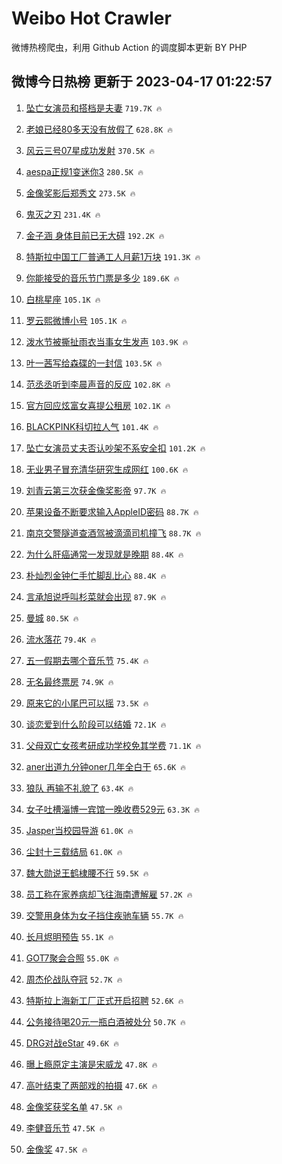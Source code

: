 # Weibo Hot Crawler 



微博热榜爬虫，利用 Github Action 的调度脚本更新 BY PHP 


## 微博今日热榜 更新于 2023-04-17 01:22:57 
1. [坠亡女演员和搭档是夫妻](https://s.weibo.com/weibo?q=%23%E5%9D%A0%E4%BA%A1%E5%A5%B3%E6%BC%94%E5%91%98%E5%92%8C%E6%90%AD%E6%A1%A3%E6%98%AF%E5%A4%AB%E5%A6%BB%23&t=31&band_rank=1&Refer=top) `719.7K 🔥` 

1. [老娘已经80多天没有放假了](https://s.weibo.com/weibo?q=%23%E8%80%81%E5%A8%98%E5%B7%B2%E7%BB%8F80%E5%A4%9A%E5%A4%A9%E6%B2%A1%E6%9C%89%E6%94%BE%E5%81%87%E4%BA%86%23&t=31&band_rank=2&Refer=top) `628.8K 🔥` 

1. [风云三号07星成功发射](https://s.weibo.com/weibo?q=%23%E9%A3%8E%E4%BA%91%E4%B8%89%E5%8F%B707%E6%98%9F%E6%88%90%E5%8A%9F%E5%8F%91%E5%B0%84%23&t=31&band_rank=3&Refer=top) `370.5K 🔥` 

1. [aespa正规1变迷你3](https://s.weibo.com/weibo?q=aespa%E6%AD%A3%E8%A7%841%E5%8F%98%E8%BF%B7%E4%BD%A03&t=31&band_rank=4&Refer=top) `280.5K 🔥` 

1. [金像奖影后郑秀文](https://s.weibo.com/weibo?q=%23%E9%87%91%E5%83%8F%E5%A5%96%E5%BD%B1%E5%90%8E%E9%83%91%E7%A7%80%E6%96%87%23&t=31&band_rank=5&Refer=top) `273.5K 🔥` 

1. [鬼灭之刃](https://s.weibo.com/weibo?q=%E9%AC%BC%E7%81%AD%E4%B9%8B%E5%88%83&t=31&band_rank=6&Refer=top) `231.4K 🔥` 

1. [金子涵 身体目前已无大碍](https://s.weibo.com/weibo?q=%E9%87%91%E5%AD%90%E6%B6%B5%20%E8%BA%AB%E4%BD%93%E7%9B%AE%E5%89%8D%E5%B7%B2%E6%97%A0%E5%A4%A7%E7%A2%8D&t=31&band_rank=7&Refer=top) `192.2K 🔥` 

1. [特斯拉中国工厂普通工人月薪1万块](https://s.weibo.com/weibo?q=%23%E7%89%B9%E6%96%AF%E6%8B%89%E4%B8%AD%E5%9B%BD%E5%B7%A5%E5%8E%82%E6%99%AE%E9%80%9A%E5%B7%A5%E4%BA%BA%E6%9C%88%E8%96%AA1%E4%B8%87%E5%9D%97%23&t=31&band_rank=8&Refer=top) `191.3K 🔥` 

1. [你能接受的音乐节门票是多少](https://s.weibo.com/weibo?q=%23%E4%BD%A0%E8%83%BD%E6%8E%A5%E5%8F%97%E7%9A%84%E9%9F%B3%E4%B9%90%E8%8A%82%E9%97%A8%E7%A5%A8%E6%98%AF%E5%A4%9A%E5%B0%91%23&t=31&band_rank=9&Refer=top) `189.6K 🔥` 

1. [白桃星座](https://s.weibo.com/weibo?q=%E7%99%BD%E6%A1%83%E6%98%9F%E5%BA%A7&t=31&band_rank=10&Refer=top) `105.1K 🔥` 

1. [罗云熙微博小号](https://s.weibo.com/weibo?q=%23%E7%BD%97%E4%BA%91%E7%86%99%E5%BE%AE%E5%8D%9A%E5%B0%8F%E5%8F%B7%23&t=31&band_rank=11&Refer=top) `105.1K 🔥` 

1. [泼水节被撕扯雨衣当事女生发声](https://s.weibo.com/weibo?q=%23%E6%B3%BC%E6%B0%B4%E8%8A%82%E8%A2%AB%E6%92%95%E6%89%AF%E9%9B%A8%E8%A1%A3%E5%BD%93%E4%BA%8B%E5%A5%B3%E7%94%9F%E5%8F%91%E5%A3%B0%23&t=31&band_rank=12&Refer=top) `103.9K 🔥` 

1. [叶一茜写给森碟的一封信](https://s.weibo.com/weibo?q=%23%E5%8F%B6%E4%B8%80%E8%8C%9C%E5%86%99%E7%BB%99%E6%A3%AE%E7%A2%9F%E7%9A%84%E4%B8%80%E5%B0%81%E4%BF%A1%23&t=31&band_rank=13&Refer=top) `103.5K 🔥` 

1. [范丞丞听到李晨声音的反应](https://s.weibo.com/weibo?q=%23%E8%8C%83%E4%B8%9E%E4%B8%9E%E5%90%AC%E5%88%B0%E6%9D%8E%E6%99%A8%E5%A3%B0%E9%9F%B3%E7%9A%84%E5%8F%8D%E5%BA%94%23&t=31&band_rank=14&Refer=top) `102.8K 🔥` 

1. [官方回应炫富女喜提公租房](https://s.weibo.com/weibo?q=%23%E5%AE%98%E6%96%B9%E5%9B%9E%E5%BA%94%E7%82%AB%E5%AF%8C%E5%A5%B3%E5%96%9C%E6%8F%90%E5%85%AC%E7%A7%9F%E6%88%BF%23&t=31&band_rank=15&Refer=top) `102.1K 🔥` 

1. [BLACKPINK科切拉人气](https://s.weibo.com/weibo?q=%23BLACKPINK%E7%A7%91%E5%88%87%E6%8B%89%E4%BA%BA%E6%B0%94%23&t=31&band_rank=16&Refer=top) `101.4K 🔥` 

1. [坠亡女演员丈夫否认吵架不系安全扣](https://s.weibo.com/weibo?q=%23%E5%9D%A0%E4%BA%A1%E5%A5%B3%E6%BC%94%E5%91%98%E4%B8%88%E5%A4%AB%E5%90%A6%E8%AE%A4%E5%90%B5%E6%9E%B6%E4%B8%8D%E7%B3%BB%E5%AE%89%E5%85%A8%E6%89%A3%23&t=31&band_rank=17&Refer=top) `101.2K 🔥` 

1. [无业男子冒充清华研究生成网红](https://s.weibo.com/weibo?q=%23%E6%97%A0%E4%B8%9A%E7%94%B7%E5%AD%90%E5%86%92%E5%85%85%E6%B8%85%E5%8D%8E%E7%A0%94%E7%A9%B6%E7%94%9F%E6%88%90%E7%BD%91%E7%BA%A2%23&t=31&band_rank=18&Refer=top) `100.6K 🔥` 

1. [刘青云第三次获金像奖影帝](https://s.weibo.com/weibo?q=%23%E5%88%98%E9%9D%92%E4%BA%91%E7%AC%AC%E4%B8%89%E6%AC%A1%E8%8E%B7%E9%87%91%E5%83%8F%E5%A5%96%E5%BD%B1%E5%B8%9D%23&t=31&band_rank=19&Refer=top) `97.7K 🔥` 

1. [苹果设备不断要求输入AppleID密码](https://s.weibo.com/weibo?q=%23%E8%8B%B9%E6%9E%9C%E8%AE%BE%E5%A4%87%E4%B8%8D%E6%96%AD%E8%A6%81%E6%B1%82%E8%BE%93%E5%85%A5AppleID%E5%AF%86%E7%A0%81%23&t=31&band_rank=20&Refer=top) `88.7K 🔥` 

1. [南京交警隧道查酒驾被滴滴司机撞飞](https://s.weibo.com/weibo?q=%23%E5%8D%97%E4%BA%AC%E4%BA%A4%E8%AD%A6%E9%9A%A7%E9%81%93%E6%9F%A5%E9%85%92%E9%A9%BE%E8%A2%AB%E6%BB%B4%E6%BB%B4%E5%8F%B8%E6%9C%BA%E6%92%9E%E9%A3%9E%23&t=31&band_rank=21&Refer=top) `88.7K 🔥` 

1. [为什么肝癌通常一发现就是晚期](https://s.weibo.com/weibo?q=%23%E4%B8%BA%E4%BB%80%E4%B9%88%E8%82%9D%E7%99%8C%E9%80%9A%E5%B8%B8%E4%B8%80%E5%8F%91%E7%8E%B0%E5%B0%B1%E6%98%AF%E6%99%9A%E6%9C%9F%23&t=31&band_rank=22&Refer=top) `88.4K 🔥` 

1. [朴灿烈金钟仁手忙脚乱比心](https://s.weibo.com/weibo?q=%23%E6%9C%B4%E7%81%BF%E7%83%88%E9%87%91%E9%92%9F%E4%BB%81%E6%89%8B%E5%BF%99%E8%84%9A%E4%B9%B1%E6%AF%94%E5%BF%83%23&t=31&band_rank=23&Refer=top) `88.4K 🔥` 

1. [言承旭说呼叫杉菜就会出现](https://s.weibo.com/weibo?q=%23%E8%A8%80%E6%89%BF%E6%97%AD%E8%AF%B4%E5%91%BC%E5%8F%AB%E6%9D%89%E8%8F%9C%E5%B0%B1%E4%BC%9A%E5%87%BA%E7%8E%B0%23&t=31&band_rank=24&Refer=top) `87.9K 🔥` 

1. [曼城](https://s.weibo.com/weibo?q=%E6%9B%BC%E5%9F%8E&t=31&band_rank=25&Refer=top) `80.5K 🔥` 

1. [流水落花](https://s.weibo.com/weibo?q=%E6%B5%81%E6%B0%B4%E8%90%BD%E8%8A%B1&t=31&band_rank=26&Refer=top) `79.4K 🔥` 

1. [五一假期去哪个音乐节](https://s.weibo.com/weibo?q=%23%E4%BA%94%E4%B8%80%E5%81%87%E6%9C%9F%E5%8E%BB%E5%93%AA%E4%B8%AA%E9%9F%B3%E4%B9%90%E8%8A%82%23&t=31&band_rank=27&Refer=top) `75.4K 🔥` 

1. [无名最终票房](https://s.weibo.com/weibo?q=%23%E6%97%A0%E5%90%8D%E6%9C%80%E7%BB%88%E7%A5%A8%E6%88%BF%23&t=31&band_rank=28&Refer=top) `74.9K 🔥` 

1. [原来它的小尾巴可以摇](https://s.weibo.com/weibo?q=%E5%8E%9F%E6%9D%A5%E5%AE%83%E7%9A%84%E5%B0%8F%E5%B0%BE%E5%B7%B4%E5%8F%AF%E4%BB%A5%E6%91%87&t=31&band_rank=29&Refer=top) `73.5K 🔥` 

1. [谈恋爱到什么阶段可以结婚](https://s.weibo.com/weibo?q=%23%E8%B0%88%E6%81%8B%E7%88%B1%E5%88%B0%E4%BB%80%E4%B9%88%E9%98%B6%E6%AE%B5%E5%8F%AF%E4%BB%A5%E7%BB%93%E5%A9%9A%23&t=31&band_rank=30&Refer=top) `72.1K 🔥` 

1. [父母双亡女孩考研成功学校免其学费](https://s.weibo.com/weibo?q=%23%E7%88%B6%E6%AF%8D%E5%8F%8C%E4%BA%A1%E5%A5%B3%E5%AD%A9%E8%80%83%E7%A0%94%E6%88%90%E5%8A%9F%E5%AD%A6%E6%A0%A1%E5%85%8D%E5%85%B6%E5%AD%A6%E8%B4%B9%23&t=31&band_rank=31&Refer=top) `71.1K 🔥` 

1. [aner出道九分钟oner几年全白干](https://s.weibo.com/weibo?q=aner%E5%87%BA%E9%81%93%E4%B9%9D%E5%88%86%E9%92%9Foner%E5%87%A0%E5%B9%B4%E5%85%A8%E7%99%BD%E5%B9%B2&t=31&band_rank=32&Refer=top) `65.6K 🔥` 

1. [狼队 再输不礼貌了](https://s.weibo.com/weibo?q=%E7%8B%BC%E9%98%9F%20%E5%86%8D%E8%BE%93%E4%B8%8D%E7%A4%BC%E8%B2%8C%E4%BA%86&t=31&band_rank=33&Refer=top) `63.4K 🔥` 

1. [女子吐槽淄博一宾馆一晚收费529元](https://s.weibo.com/weibo?q=%23%E5%A5%B3%E5%AD%90%E5%90%90%E6%A7%BD%E6%B7%84%E5%8D%9A%E4%B8%80%E5%AE%BE%E9%A6%86%E4%B8%80%E6%99%9A%E6%94%B6%E8%B4%B9529%E5%85%83%23&t=31&band_rank=34&Refer=top) `63.3K 🔥` 

1. [Jasper当校园导游](https://s.weibo.com/weibo?q=%23Jasper%E5%BD%93%E6%A0%A1%E5%9B%AD%E5%AF%BC%E6%B8%B8%23&t=31&band_rank=35&Refer=top) `61.0K 🔥` 

1. [尘封十三载结局](https://s.weibo.com/weibo?q=%23%E5%B0%98%E5%B0%81%E5%8D%81%E4%B8%89%E8%BD%BD%E7%BB%93%E5%B1%80%23&t=31&band_rank=36&Refer=top) `61.0K 🔥` 

1. [魏大勋说王鹤棣腰不行](https://s.weibo.com/weibo?q=%23%E9%AD%8F%E5%A4%A7%E5%8B%8B%E8%AF%B4%E7%8E%8B%E9%B9%A4%E6%A3%A3%E8%85%B0%E4%B8%8D%E8%A1%8C%23&t=31&band_rank=37&Refer=top) `59.5K 🔥` 

1. [员工称在家养病却飞往海南遭解雇](https://s.weibo.com/weibo?q=%23%E5%91%98%E5%B7%A5%E7%A7%B0%E5%9C%A8%E5%AE%B6%E5%85%BB%E7%97%85%E5%8D%B4%E9%A3%9E%E5%BE%80%E6%B5%B7%E5%8D%97%E9%81%AD%E8%A7%A3%E9%9B%87%23&t=31&band_rank=38&Refer=top) `57.2K 🔥` 

1. [交警用身体为女子挡住疾驰车辆](https://s.weibo.com/weibo?q=%23%E4%BA%A4%E8%AD%A6%E7%94%A8%E8%BA%AB%E4%BD%93%E4%B8%BA%E5%A5%B3%E5%AD%90%E6%8C%A1%E4%BD%8F%E7%96%BE%E9%A9%B0%E8%BD%A6%E8%BE%86%23&t=31&band_rank=39&Refer=top) `55.7K 🔥` 

1. [长月烬明预告](https://s.weibo.com/weibo?q=%E9%95%BF%E6%9C%88%E7%83%AC%E6%98%8E%E9%A2%84%E5%91%8A&t=31&band_rank=40&Refer=top) `55.1K 🔥` 

1. [GOT7聚会合照](https://s.weibo.com/weibo?q=%23GOT7%E8%81%9A%E4%BC%9A%E5%90%88%E7%85%A7%23&t=31&band_rank=41&Refer=top) `55.0K 🔥` 

1. [周杰伦战队夺冠](https://s.weibo.com/weibo?q=%23%E5%91%A8%E6%9D%B0%E4%BC%A6%E6%88%98%E9%98%9F%E5%A4%BA%E5%86%A0%23&t=31&band_rank=42&Refer=top) `52.7K 🔥` 

1. [特斯拉上海新工厂正式开启招聘](https://s.weibo.com/weibo?q=%23%E7%89%B9%E6%96%AF%E6%8B%89%E4%B8%8A%E6%B5%B7%E6%96%B0%E5%B7%A5%E5%8E%82%E6%AD%A3%E5%BC%8F%E5%BC%80%E5%90%AF%E6%8B%9B%E8%81%98%23&t=31&band_rank=43&Refer=top) `52.6K 🔥` 

1. [公务接待喝20元一瓶白酒被处分](https://s.weibo.com/weibo?q=%23%E5%85%AC%E5%8A%A1%E6%8E%A5%E5%BE%85%E5%96%9D20%E5%85%83%E4%B8%80%E7%93%B6%E7%99%BD%E9%85%92%E8%A2%AB%E5%A4%84%E5%88%86%23&t=31&band_rank=44&Refer=top) `50.7K 🔥` 

1. [DRG对战eStar](https://s.weibo.com/weibo?q=%23DRG%E5%AF%B9%E6%88%98eStar%23&t=31&band_rank=45&Refer=top) `49.6K 🔥` 

1. [曝上瘾原定主演是宋威龙](https://s.weibo.com/weibo?q=%23%E6%9B%9D%E4%B8%8A%E7%98%BE%E5%8E%9F%E5%AE%9A%E4%B8%BB%E6%BC%94%E6%98%AF%E5%AE%8B%E5%A8%81%E9%BE%99%23&t=31&band_rank=46&Refer=top) `47.8K 🔥` 

1. [高叶结束了两部戏的拍摄](https://s.weibo.com/weibo?q=%23%E9%AB%98%E5%8F%B6%E7%BB%93%E6%9D%9F%E4%BA%86%E4%B8%A4%E9%83%A8%E6%88%8F%E7%9A%84%E6%8B%8D%E6%91%84%23&t=31&band_rank=47&Refer=top) `47.6K 🔥` 

1. [金像奖获奖名单](https://s.weibo.com/weibo?q=%E9%87%91%E5%83%8F%E5%A5%96%E8%8E%B7%E5%A5%96%E5%90%8D%E5%8D%95&t=31&band_rank=48&Refer=top) `47.5K 🔥` 

1. [李健音乐节](https://s.weibo.com/weibo?q=%E6%9D%8E%E5%81%A5%E9%9F%B3%E4%B9%90%E8%8A%82&t=31&band_rank=49&Refer=top) `47.5K 🔥` 

1. [金像奖](https://s.weibo.com/weibo?q=%E9%87%91%E5%83%8F%E5%A5%96&t=31&band_rank=50&Refer=top) `47.5K 🔥` 


